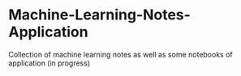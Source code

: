 # Machine-Learning-Notes-Application
Collection of machine learning notes as well as some notebooks of application (in progress)
